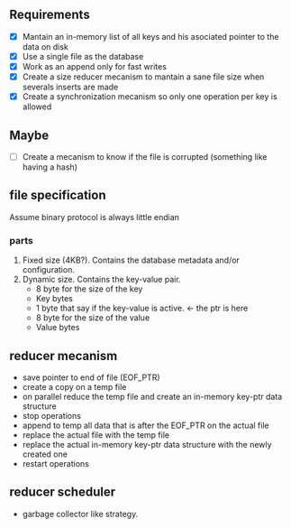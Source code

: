 ## Requirements

- [x] Mantain an in-memory list of all keys and his asociated pointer to the data on disk
- [x] Use a single file as the database
- [x] Work as an append only for fast writes
- [x] Create a size reducer mecanism to mantain a sane file size when severals inserts are made
- [x] Create a synchronization mecanism so only one operation per key is allowed

## Maybe
- [ ] Create a mecanism to know if the file is corrupted (something like having a hash)

## file specification
Assume binary protocol is always little endian 

### parts
1. Fixed size (4KB?). Contains the database metadata and/or configuration.
2. Dynamic size. Contains the key-value pair.
   - 8 byte for the size of the key
   - Key bytes
   - 1 byte that say if the key-value is active. <- the ptr is here
   - 8 byte for the size of the value
   - Value bytes

## reducer mecanism
- save pointer to end of file (EOF_PTR)
- create a copy on a temp file
- on parallel reduce the temp file and create an in-memory key-ptr data structure
- stop operations
- append to temp all data that is after the EOF_PTR on the actual file
- replace the actual file with the temp file
- replace the actual in-memory key-ptr data structure with the newly created one
- restart operations
 
## reducer scheduler
- garbage collector like strategy.